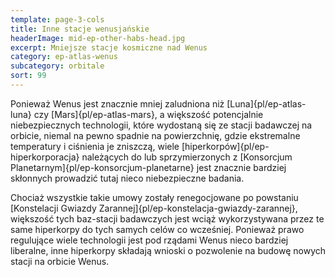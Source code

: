 ```yaml
---
template: page-3-cols
title: Inne stacje wenusjańskie
headerImage: mid-ep-other-habs-head.jpg
excerpt: Mniejsze stacje kosmiczne nad Wenus
category: ep-atlas-wenus
subcategory: orbitale
sort: 99
---
```

Ponieważ Wenus jest znacznie mniej zaludniona niż [Luna]{pl/ep-atlas-luna} czy [Mars]{pl/ep-atlas-mars}, a większość potencjalnie niebezpiecznych technologii, które wydostaną się ze stacji badawczej na orbicie, niemal na pewno spadnie na powierzchnię, gdzie ekstremalne temperatury i ciśnienia je zniszczą, wiele [hiperkorpów]{pl/ep-hiperkorporacja} należących do lub sprzymierzonych z [Konsorcjum Planetarnym]{pl/ep-konsorcjum-planetarne} jest znacznie bardziej skłonnych prowadzić tutaj nieco niebezpieczne badania. 

Chociaż wszystkie takie umowy zostały renegocjowane po powstaniu [Konstelacji Gwiazdy Zarannej]{pl/ep-konstelacja-gwiazdy-zarannej}, większość tych baz-stacji badawczych jest wciąż wykorzystywana przez te same hiperkorpy do tych samych celów co wcześniej. Ponieważ prawo regulujące wiele technologii jest pod rządami Wenus nieco bardziej liberalne, inne hiperkorpy składają wnioski o pozwolenie na budowę nowych stacji na orbicie Wenus.
